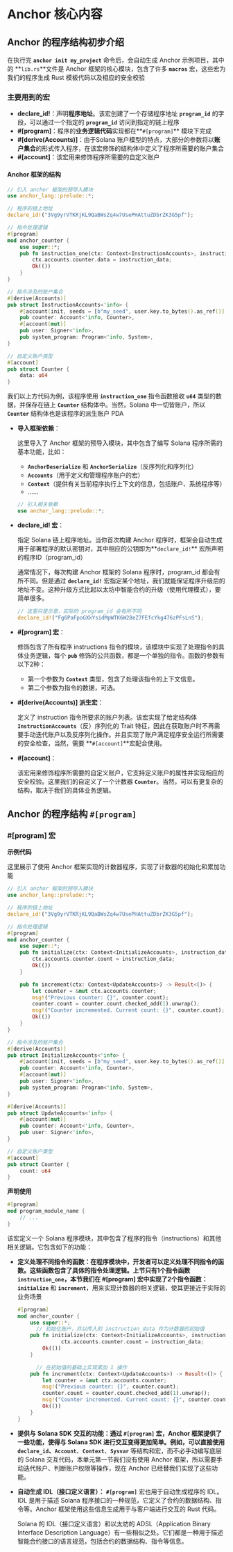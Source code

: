 # Anchor 核心内容

## Anchor 的程序结构初步介绍

在执行完 **`anchor init my_project`** 命令后，会自动生成 Anchor 示例项目，其中的 **`lib.rs`**文件是 Anchor 框架的核心模块，包含了许多 **`macros`** 宏，这些宏为我们的程序生成 Rust 模板代码以及相应的安全校验

### 主要用到的宏

- **declare_id!**：声明**程序地址**。该宏创建了一个存储程序地址 **`program_id`** 的字段，可以通过一个指定的 **`program_id`** 访问到指定的链上程序
- **#[program]**：程序的**业务逻辑代码**实现都在**`#[program]`** 模块下完成
- **#[derive(Accounts)]**：由于Solana 账户模型的特点，大部分的参数将以**账户集合**的形式传入程序，在该宏修饰的结构体中定义了程序所需要的账户集合
- **#[account]**：该宏用来修饰程序所需要的自定义账户

#### Anchor 框架的结构

```rust
// 引入 anchor 框架的预导入模块
use anchor_lang::prelude::*;

// 程序的链上地址
declare_id!("3Vg9yrVTKRjKL9QaBWsZq4w7UsePHAttuZDbrZK3G5pf");

// 指令处理逻辑
#[program]
mod anchor_counter {
    use super::*;
    pub fn instruction_one(ctx: Context<InstructionAccounts>, instruction_data: u64) -> Result<()> {
        ctx.accounts.counter.data = instruction_data;
        Ok(())
    }
}

// 指令涉及的账户集合
#[derive(Accounts)]
pub struct InstructionAccounts<'info> {
    #[account(init, seeds = [b"my_seed", user.key.to_bytes().as_ref()], payer = user, space = 8 + 8)]
    pub counter: Account<'info, Counter>,
    #[account(mut)]
    pub user: Signer<'info>,
    pub system_program: Program<'info, System>,
}

// 自定义账户类型
#[account]
pub struct Counter {
    data: u64
}
```

我们以上方代码为例，该程序使用 **`instruction_one`** 指令函数接收 **`u64`** 类型的数据，并保存在链上 **`Counter`** 结构体中。当然，Solana 中一切皆账户，所以 **`Counter`** 结构体也是该程序的派生账户 PDA

- **导入框架依赖**：

  这里导入了 Anchor 框架的预导入模块，其中包含了编写 Solana 程序所需的基本功能，比如：

  - **`AnchorDeserialize`** 和 **`AnchorSerialize`**（反序列化和序列化）
  - **`Accounts`**（用于定义和管理程序账户的宏）
  - **`Context`**（提供有关当前程序执行上下文的信息，包括账户、系统程序等）
  - ……

  ```rust
  // 引入相关依赖
  use anchor_lang::prelude::*;
  ```

- **declare_id! 宏**：

  指定 Solana 链上程序地址。当你首次构建 Anchor 程序时，框架会自动生成用于部署程序的默认密钥对，其中相应的公钥即为**`declare_id!`** 宏所声明的程序ID（program_id）

  通常情况下，每次构建 Anchor 框架的 Solana 程序时，program_id 都会有所不同。但是通过 **`declare_id!`** 宏指定某个地址，我们就能保证程序升级后的地址不变。这种升级方式比起以太坊中智能合约的升级（使用代理模式），要简单很多。

  ```rust
  // 这里只是示意，实际的 program_id 会有所不同
  declare_id!("Fg6PaFpoGXkYsidMpWTK6W2BeZ7FEfcYkg476zPFsLnS");
  ```

- **#[program] 宏**：

  修饰包含了所有程序 instructions 指令的模块，该模块中实现了处理指令的具体业务逻辑，每个 **`pub`** 修饰的公共函数，都是一个单独的指令。函数的参数有以下2种：

  - 第一个参数为 **`Context`** 类型，包含了处理该指令的上下文信息。
  - 第二个参数为指令的数据，可选。

- **#[derive(Accounts)] 派生宏**：

  定义了 instruction 指令所要求的账户列表。该宏实现了给定结构体 **`InstructionAccounts`**（反）序列化的 Trait 特征，因此在获取账户时不再需要手动迭代账户以及反序列化操作。并且实现了账户满足程序安全运行所需要的安全检查，当然，需要 **`#[account]`**宏配合使用。

- **#[account]**：

  该宏用来修饰程序所需要的自定义账户，它支持定义账户的属性并实现相应的安全校验。这里我们的自定义了一个计数器 **`Counter`**。当然，可以有更复杂的结构，取决于我们的具体业务逻辑。

## Anchor 的程序结构 `#[program]`

### #[program] 宏

**示例代码**

这里展示了使用 Anchor 框架实现的计数器程序，实现了计数器的初始化和累加功能

```rust
// 引入 anchor 框架的预导入模块
use anchor_lang::prelude::*;

// 程序的链上地址
declare_id!("3Vg9yrVTKRjKL9QaBWsZq4w7UsePHAttuZDbrZK3G5pf");

// 指令处理逻辑
#[program]
mod anchor_counter {
    use super::*;
    pub fn initialize(ctx: Context<InitializeAccounts>, instruction_data: u64) -> Result<()> {
        ctx.accounts.counter.count = instruction_data;
        Ok(())
    }

    pub fn increment(ctx: Context<UpdateAccounts>) -> Result<()> {
        let counter = &mut ctx.accounts.counter;
        msg!("Previous counter: {}", counter.count);
        counter.count = counter.count.checked_add(1).unwrap();
        msg!("Counter incremented. Current count: {}", counter.count);
        Ok(())
    }
}

// 指令涉及的账户集合
#[derive(Accounts)]
pub struct InitializeAccounts<'info> {
    #[account(init, seeds = [b"my_seed", user.key.to_bytes().as_ref()], payer = user, space = 8 + 8)]
    pub counter: Account<'info, Counter>,
    #[account(mut)]
    pub user: Signer<'info>,
    pub system_program: Program<'info, System>,
}

#[derive(Accounts)]
pub struct UpdateAccounts<'info> {
    #[account(mut)]
    pub counter: Account<'info, Counter>,
    pub user: Signer<'info>,
}

// 自定义账户类型
#[account]
pub struct Counter {
    count: u64
}
```

**声明使用**

```rust
#[program]
mod program_module_name {
    // ...
}
```

该宏定义一个 Solana 程序模块，其中包含了程序的指令（instructions）和其他相关逻辑。它包含如下的功能：

- **定义处理不同指令的函数：**在程序模块中，开发者可以定义处理不同指令的函数。这些函数包含了具体的指令处理逻辑。上节只有1个指令函数 **`instruction_one`**，本节我们在 #[program] 宏中实现了2个指令函数：**`initialize`** 和 **`increment`**，用来实现计数器的相关逻辑，使其更接近于实际的业务场景

  ```rust
  #[program]
  mod anchor_counter {
      use super::*;
  		// 初始化账户，并以传入的 instruction_data 作为计数器的初始值
      pub fn initialize(ctx: Context<InitializeAccounts>, instruction_data: u64) -> Result<()> {
  				ctx.accounts.counter.count = instruction_data;
          Ok(())
      }
  
  		// 在初始值的基础上实现累加 1 操作
      pub fn increment(ctx: Context<UpdateAccounts>) -> Result<()> {
          let counter = &mut ctx.accounts.counter;
          msg!("Previous counter: {}", counter.count);
          counter.count = counter.count.checked_add(1).unwrap();
          msg!("Counter incremented. Current count: {}", counter.count);
          Ok(())
      }
  }
  ```

- **提供与** **Solana SDK** **交互的功能：**通过 **`#[program]`** 宏，Anchor 框架提供了一些功能，使得与 Solana SDK 进行交互变得更加简单。例如，可以直接使用 **`declare_id`**、**`Account`**、**`Context`**、**`Sysvar`** 等结构和宏，而不必手动编写底层的 Solana 交互代码，本单元第一节我们没有使用 Anchor 框架，所以需要手动迭代账户、判断账户权限等操作，现在 Anchor 已经替我们实现了这些功能。

- **自动生成 IDL（接口定义语言）：** **`#[program]`** 宏也用于自动生成程序的 IDL。IDL 是用于描述 Solana 程序接口的一种规范，它定义了合约的数据结构、指令等。Anchor 框架使用这些信息生成用于与客户端进行交互的 Rust 代码。

  Solana 的 IDL（接口定义语言）和以太坊的 ADSL（Application Binary Interface Description Language）有一些相似之处。它们都是一种用于描述智能合约接口的语言规范，包括合约的数据结构、指令等信息。